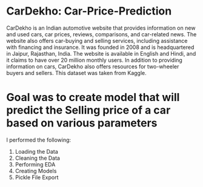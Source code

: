# CarDekho: Car-Price-Prediction
CarDekho is an Indian automotive website that provides information on new and used cars, car prices, reviews, comparisons, and car-related news. The website also offers car-buying and selling services, including assistance with financing and insurance. It was founded in 2008 and is headquartered in Jaipur, Rajasthan, India. The website is available in English and Hindi, and it claims to have over 20 million monthly users. In addition to providing information on cars, CarDekho also offers resources for two-wheeler buyers and sellers. This dataset was taken from Kaggle.
# Goal was to create model that will predict the Selling price of a car based on various parameters
I performed the following:
1) Loading the Data
2) Cleaning the Data
3) Performing EDA
4) Creating Models
5) Pickle File Export

